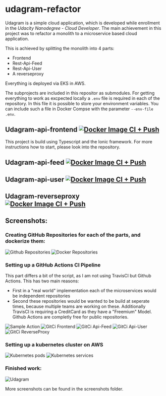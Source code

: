 # udagram-refactor

Udagram is a simple cloud application, which is developed while enrollment in the *Udacity Nanodegree - Cloud Developer*. 
The main achievement in this project was to refactor a monolith to a microservice based cloud application. 

This is achieved by splitting the monolith into 4 parts:
- Frontend
- Rest-Api-Feed
- Rest-Api-User
- A reverseproxy

Everything is deployed via EKS in AWS.

The subprojects are included in this repositor as submodules. For getting everything to work as excpected locally a `.env` file is required in each of the repository. In this file it is possible to store your environment variables. 
You can include such a file in Docker Compse with the parameter `--env-file .env`. 

## Udagram-api-frontend [![Docker Image CI + Push](https://github.com/samuelspagl/udagram-frontend/actions/workflows/main.yml/badge.svg?branch=main)](https://github.com/samuelspagl/udagram-frontend/actions/workflows/main.yml)

This project is build using Typescript and the Ionic framework. For more instructions how to start, please look into the repository.

## Udagram-api-feed [![Docker Image CI + Push](https://github.com/samuelspagl/udagram-api-feed/actions/workflows/main.yml/badge.svg?branch=main)](https://github.com/samuelspagl/udagram-api-feed/actions/workflows/main.yml)

## Udagram-api-user [![Docker Image CI + Push](https://github.com/samuelspagl/udagram-api-user/actions/workflows/main.yml/badge.svg?branch=main)](https://github.com/samuelspagl/udagram-api-user/actions/workflows/main.yml)

## Udagram-reverseproxy [![Docker Image CI + Push](https://github.com/samuelspagl/udagram-reverseproxy/actions/workflows/main.yml/badge.svg?branch=main)](https://github.com/samuelspagl/udagram-reverseproxy/actions/workflows/main.yml)

## Screenshots: 

### Creating GitHub Repositories for each of the parts, and dockerize them:
![Github Repositories](./screenshots/Git_Repositories.png)
![Docker Repositories](./screenshots/docker_repositories.png)

### Setting up a GitHub Actions CI Pipeline
This part differs a bit of the script, as I am not using TravisCI but Github Actions. This has two main reasons:
- First in a "real world" implementation each of the microservices would be independent repositories
- Second these repositories would be wanted to be build at seperate times, because multiple teams are working on these. 
Additionally TravisCI is requiring a CreditCard as they have a "Freemium" Model. Github Actions are completly free for public repositories.

![Sample Action](./screenshots/GitCI_sample_action.png)
![GitCi Frontend](./screenshots/GitCI_frontend.png)
![GitCi Api-Feed](./screenshots/GitCI_api_feed.png)
![GitCi Api-User](./screenshots/GitCI_api_user.png)
![GitCi ReverseProxy](./screenshots/GitCI_reverseproxy.png)

### Setting up a kubernetes cluster on AWS
![Kubernetes pods](./screenshots/kubectl_get_pods_2.png)
![Kubernetes services](./screenshots/kubectl_get_services.png)

### Finished work:
![Udagram](./screenshots/Udagram_deployment_frontend.png)

More screenshots can be found in the screenshots folder.
